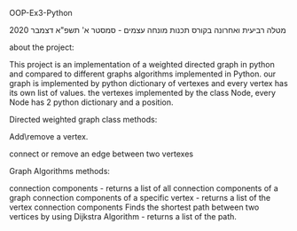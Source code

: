 OOP-Ex3-Python

מטלה רביעית ואחרונה בקורס תכנות מונחה עצמים - סמסטר א' תשפ"א דצמבר 2020

about the project:

This project is an implementation of a weighted directed graph in python and compared to different graphs algorithms implemented in Python.
our graph is implemented by python dictionary of vertexes and every vertex has its own list of values.
the vertexes implemented by the class Node, every Node has 2 python dictionary and a position.

Directed weighted graph class methods:

  Add\remove a vertex.
  
  connect or remove an edge between two vertexes

Graph Algorithms methods:

  connection components - returns a list of all connection components of a graph
  connection components of a specific vertex - returns a list of the vertex connection components
  Finds the shortest path between two vertices by using Dijkstra Algorithm - returns a list of the path.
